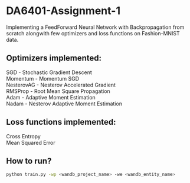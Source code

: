 # DA6401-Assignment-1
Implementing a FeedForward Neural Network with Backpropagation from scratch alongwith few optimizers and loss functions on Fashion-MNIST data.

## Optimizers implemented: <br>
SGD - Stochastic Gradient Descent <br>
Momentum - Momentum SGD <br>
NesterovAG - Nesterov Accelerated Gradient <br>
RMSProp - Root Mean Square Propagation<br>
Adam - Adaptive Moment Estimation<br>
Nadam - Nesterov Adaptive Moment Estimation<br>

## Loss functions implemented:
Cross Entropy<br>
Mean Squared Error<br>

## How to run? <br>
``` bash
python train.py -wp <wandb_project_name> -we <wandb_entity_name> 
```
